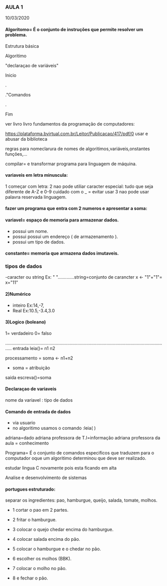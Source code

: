 ### AULA 1

10/03/2020



#### Algoritomo= É o conjunto de instruções que permite resolver um problema.
Estrutura básica

Algoritimo <nome>
   
   "declaraçao de variáveis"
   
  Inicio
  
  .
  
  ."Comandos
  
  .
  
  Fim
  
 ver livro livro fundamentos da programação de computadores:
 
   https://plataforma.bvirtual.com.br/Leitor/Publicacao/417/pdf/0
  usar e abusar da biblioteca
  
regras para nomeclarura de nomes de algoritimos,variáveis,onstantes funções,...

compilar= e transformar programa para linguagem de máquina.

#### variaveis em letra minuscula:
1 começar com letra:
2 nao pode utiliar caracter especial: tudo que seja diferente de A-Z  e 0-9
cuidado com o _ = evitar usar
3 nao pode usar palavra reservada linguagem.
#### fazer um programa que entra com 2 numeros e apresentar a soma:

#### variavel= espaço de memoria para armazenar dados.
- possui um nome.
- possui possui um endereço ( de armazenamento ).
- possui um tipo de dados.

#### constante= memoria que armazena dados imutaveis.

### tipos de dados
-caracter ou string Ex: " ".............string=conjunto de carancter
x <- "1"+"1"=
x="11"

#### 2)Numérico

- inteiro Ex:14,-7, 
- Real Ex:10.5,-3.4,3.0

#### 3)Logico (boleano)
1= verdadeiro 0= falso


.................................................................................................................................
entrada leia()= n1  n2

processamento = soma <- n1+n2
- soma = atribuição

saida escreva()=soma








#### Declaraçao de variaveis

nome da variavel : tipo de dados





#### Comando de entrada de dados
- via usuario
- no algoritimo usamos o comando :leia( )






















 







adriana=dado
adriana professora de T.I=informação
adriana professora da aula = conhecimento


















Programa= É o conjunto de comandos especificos que traduzem para o computador oque um algoritimo determinou que deve ser realizado.

estudar lingua C novamente pois esta ficando em alta


Analise e desenvolvimento de sistemas

#### portugues estruturado:
separar os ingredientes: pao, hamburgue, queijo, salada, tomate, molhos.

- 1 cortar o pao em 2 partes.

- 2 fritar o hamburgue.

- 3 colocar o quejo chedar encima do hamburgue.

- 4 colocar salada encima do pão.

- 5 colocar o hamburgue e o chedar no pão.

- 6 escolher os molhos (BBK).   

- 7 colocar o molho no pão.

- 8 e fechar o pão.

